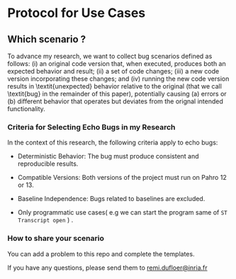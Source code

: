 # Protocol for Use Cases 

## Which scenario ?

To advance my research, we want to collect bug scenarios defined as follows:
(i) an original code version that, when executed, produces both an expected behavior and result;
(ii) a set of code changes;
(iii) a new code version incorporating these changes;
and (iv) running the new code version results in \textit{unexpected} behavior relative to the original (that we call \textit{bug} in the remainder of this paper), potentially causing (a) errors or (b) different behavior that operates but deviates from the orignal intended functionality.

### Criteria for Selecting Echo Bugs in my Research

In the context of this research, the following criteria apply to echo bugs:

 - Deterministic Behavior: The bug must produce consistent and reproducible results.

 - Compatible Versions: Both versions of the project must run on Pahro 12 or 13.

 - Baseline Independence: Bugs related to baselines are excluded.

- Only programmatic use cases( e.g we can start the program same of ```ST Transcript open``` ) .


### How to share your scenario

You can add a problem to this repo and complete the templates.

If you have any questions, please send them to remi.dufloer@inria.fr
